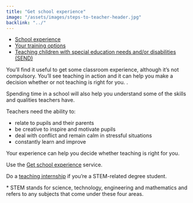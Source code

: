 ```yaml
---
title: "Get school experience"
image: "/assets/images/steps-to-teacher-header.jpg"
backlink: "../"
---
```


 <div class="content__right">
  <ul class="content-nav">
    <li><span><a href="school-experience">School experience</a></span></li>
    <li><span><a href="ways-to-train">Your training options</a></span></li>
    <li><span><a href="choose-a-course-with-a-send-specialism">Teaching children with special education needs and/or disabilities (SEND)</a></span></li>
   
  </ul>
</div>

<div class="content__left">
  
  <p class="content-alert">
      You’ll find it useful to get some classroom experience, although it’s not compulsory. You’ll see teaching in action and it can help you make a decision whether or not teaching is right for you. <!--get a taste of school life-->.</p>
      
   <p>Spending time in a school will also help you understand some of the skills and qualities teachers have.</p>
      
  <p>Teachers need the ability to:</p>
    <ul>
      <li><span>relate to pupils and their parents</span></li>
      <li><span>be creative to inspire and motivate pupils</span></li>
      <li><span>deal with conflict and remain calm in stressful situations</span></li>
      <li><span>constantly learn and improve</span></li>
    </ul>
    <p>
      Your experience can help you decide whether teaching is right for you.
    </p>
    <p>
      Use the <a href="https://schoolexperience.education.gov.uk" target="_blank">Get school experience</a> service.
    </p>
    <p>
      Do a <a href="https://www.gov.uk/guidance/paid-internships-for-teaching" target="_blank">teaching internship</a> if you’re a STEM-related degree student.
    </p>
    <p>
      * STEM stands for science, technology, engineering and mathematics and refers to any subjects that come under these four areas.
    </p>
    
   </div>
    

